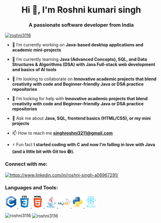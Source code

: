 <h1 align="center">Hi 👋, I'm Roshni kumari singh</h1>
<h3 align="center">A passionate software developer from India</h3>

<p align="left"> <a href="https://github.com/ryo-ma/github-profile-trophy"><img src="https://github-profile-trophy.vercel.app/?username=roshni3116" alt="roshni3116" /></a> </p>

- 🔭 I’m currently working on **Java-based desktop applications and academic mini-projects**

- 🌱 I’m currently learning **Java (Advanced Concepts), SQL, and Data Structures & Algorithms (DSA) with Java Full-stack web development and basics of AI tools**

- 👯 I’m looking to collaborate on **Innovative academic projects that blend creativity with code and Beginner-friendly Java or DSA practice repositories**

- 🤝 I’m looking for help with **Innovative academic projects that blend creativity with code and Beginner-friendly Java or DSA practice repositories**

- 💬 Ask me about **Java, SQL, frontend basics (HTML/CSS), or my mini projects**

- 📫 How to reach me **singhroshni3211@gmail.com**

- ⚡ Fun fact **I started coding with C and now I'm falling in love with Java (and a little bit with Git too 😄).**

<h3 align="left">Connect with me:</h3>
<p align="left">
<a href="https://linkedin.com/in/https://www.linkedin.com/in/roshni-singh-a06967291/" target="blank"><img align="center" src="https://raw.githubusercontent.com/rahuldkjain/github-profile-readme-generator/master/src/images/icons/Social/linked-in-alt.svg" alt="https://www.linkedin.com/in/roshni-singh-a06967291/" height="30" width="40" /></a>
</p>

<h3 align="left">Languages and Tools:</h3>
<p align="left"> <a href="https://www.cprogramming.com/" target="_blank" rel="noreferrer"> <img src="https://raw.githubusercontent.com/devicons/devicon/master/icons/c/c-original.svg" alt="c" width="40" height="40"/> </a> <a href="https://www.w3schools.com/css/" target="_blank" rel="noreferrer"> <img src="https://raw.githubusercontent.com/devicons/devicon/master/icons/css3/css3-original-wordmark.svg" alt="css3" width="40" height="40"/> </a> <a href="https://www.w3.org/html/" target="_blank" rel="noreferrer"> <img src="https://raw.githubusercontent.com/devicons/devicon/master/icons/html5/html5-original-wordmark.svg" alt="html5" width="40" height="40"/> </a> <a href="https://www.java.com" target="_blank" rel="noreferrer"> <img src="https://raw.githubusercontent.com/devicons/devicon/master/icons/java/java-original.svg" alt="java" width="40" height="40"/> </a> <a href="https://www.mysql.com/" target="_blank" rel="noreferrer"> <img src="https://raw.githubusercontent.com/devicons/devicon/master/icons/mysql/mysql-original-wordmark.svg" alt="mysql" width="40" height="40"/> </a> <a href="https://www.python.org" target="_blank" rel="noreferrer"> <img src="https://raw.githubusercontent.com/devicons/devicon/master/icons/python/python-original.svg" alt="python" width="40" height="40"/> </a> <a href="https://reactjs.org/" target="_blank" rel="noreferrer"> <img src="https://raw.githubusercontent.com/devicons/devicon/master/icons/react/react-original-wordmark.svg" alt="react" width="40" height="40"/> </a> </p>

<p><img align="left" src="https://github-readme-stats.vercel.app/api/top-langs?username=roshni3116&show_icons=true&locale=en&layout=compact" alt="roshni3116" /></p>

<p>&nbsp;<img align="center" src="https://github-readme-stats.vercel.app/api?username=roshni3116&show_icons=true&locale=en" alt="roshni3116" /></p>

